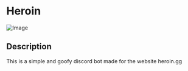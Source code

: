 # Heroin

![Image](https://static.wikia.nocookie.net/megamitensei/images/3/32/FusionSpellCutIn.png)

## Description
This is a simple and goofy discord bot made for the website heroin.gg
